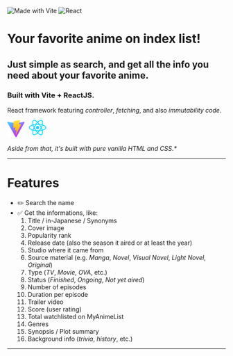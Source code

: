 ![Made with Vite](https://img.shields.io/badge/Made%20with-Vite-646CFF?logo=vite&logoColor=white)
![React](https://img.shields.io/badge/React-20232A?logo=react&logoColor=61DAFB)

# Your favorite anime on index list!

## Just simple as search, and get all the info you need about your favorite anime.</h2>

### Built with Vite + ReactJS.

React framework featuring _controller_, _fetching_, and also _immutability code_.

<div style="display: flex; gap: 10px;">
  <a href="https://vite.dev/" target="_blank" rel="noopener noreferrer">
    <img src="/public/vite.svg" alt="Vite Logo" width="40" />
  </a>
  <a href="https://react.dev/" target="_blank" rel="noopener noreferrer">
    <img src="/public/react.svg" alt="React Logo" width="40" />
  </a>
</div>

_Aside from that, it's built with pure vanilla HTML and CSS.\*_

<hr>

# Features

-   ✏️ Search the name
-   ✅ Get the informations, like:
    1. Title / in-Japanese / Synonyms
    2. Cover image
    3. Popularity rank
    4. Release date (also the season it aired or at least the year)
    5. Studio where it came from
    6. Source material (e.g. _Manga_, _Novel_, _Visual Novel_, _Light Novel_, _Original_)
    7. Type (_TV_, _Movie_, _OVA_, etc.)
    8. Status (_Finished_, _Ongoing_, _Not yet aired_)
    9. Number of episodes
    10. Duration per episode
    11. Trailer video
    12. Score (user rating)
    13. Total watchlisted on MyAnimeList
    14. Genres
    15. Synopsis / Plot summary
    16. Background info (_trivia_, _history_, etc.)

---
